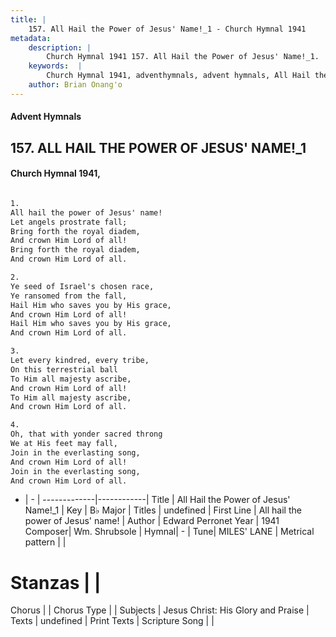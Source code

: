 ```yaml
---
title: |
    157. All Hail the Power of Jesus' Name!_1 - Church Hymnal 1941
metadata:
    description: |
        Church Hymnal 1941 157. All Hail the Power of Jesus' Name!_1.  All hail the power of Jesus' name!  Let angels prostrate fall;  Bring forth the royal diadem,  And crown Him Lord of all!  Bring forth the royal diadem,  And crown Him Lord of all.  
    keywords:  |
        Church Hymnal 1941, adventhymnals, advent hymnals, All Hail the Power of Jesus' Name!_1, All hail the power of Jesus' name!. 
    author: Brian Onang'o
---
```


#### Advent Hymnals
## 157. ALL HAIL THE POWER OF JESUS' NAME!_1
####  Church Hymnal 1941,

```txt

1.
All hail the power of Jesus' name! 
Let angels prostrate fall; 
Bring forth the royal diadem, 
And crown Him Lord of all! 
Bring forth the royal diadem, 
And crown Him Lord of all. 

2.
Ye seed of Israel's chosen race, 
Ye ransomed from the fall, 
Hail Him who saves you by His grace, 
And crown Him Lord of all! 
Hail Him who saves you by His grace, 
And crown Him Lord of all. 

3.
Let every kindred, every tribe, 
On this terrestrial ball 
To Him all majesty ascribe, 
And crown Him Lord of all! 
To Him all majesty ascribe, 
And crown Him Lord of all. 

4.
Oh, that with yonder sacred throng 
We at His feet may fall, 
Join in the everlasting song, 
And crown Him Lord of all! 
Join in the everlasting song, 
And crown Him Lord of all.


```

- |   -  |
-------------|------------|
Title | All Hail the Power of Jesus' Name!_1 |
Key | B♭ Major |
Titles | undefined |
First Line | All hail the power of Jesus' name! |
Author | Edward Perronet
Year | 1941
Composer| Wm. Shrubsole |
Hymnal|  - |
Tune| MILES' LANE |
Metrical pattern | |
# Stanzas |  |
Chorus |  |
Chorus Type |  |
Subjects | Jesus Christ: His Glory and Praise |
Texts | undefined |
Print Texts | 
Scripture Song |  |
    
